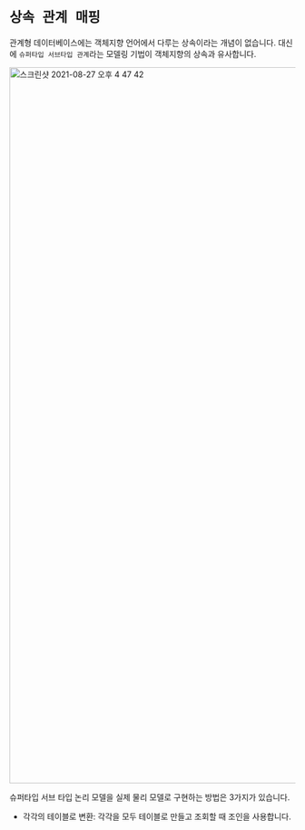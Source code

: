 # `상속 관계 매핑`

관계형 데이터베이스에는 객체지향 언어에서 다루는 상속이라는 개념이 없습니다. 대신에 `슈퍼타입 서브타입 관계`라는 모델링 기법이 객체지향의 상속과 유사합니다. 

<img width="1263" alt="스크린샷 2021-08-27 오후 4 47 42" src="https://user-images.githubusercontent.com/45676906/131092053-daa7cdbf-35fa-4dec-8093-52363215dd19.png">

슈퍼타입 서브 타입 논리 모델을 실제 물리 모델로 구현하는 방법은 3가지가 있습니다.

- 각각의 테이블로 변환: 각각을 모두 테이블로 만들고 조회할 때 조인을 사용합니다. 